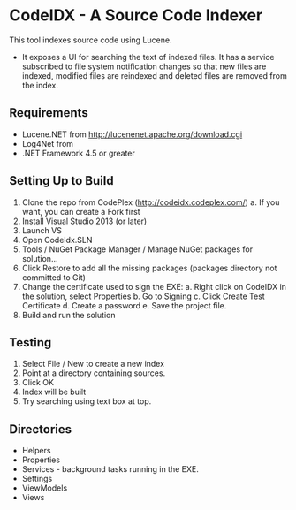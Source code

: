 # CodeIDX - A Source Code Indexer

This tool indexes source code using Lucene.

* It exposes a UI for searching the text of indexed files. 
It has a service subscribed to file system notification changes so that
new files are indexed, modified files are reindexed and deleted files are
removed from the index.

## Requirements

* Lucene.NET from http://lucenenet.apache.org/download.cgi
* Log4Net from 
* .NET Framework 4.5 or greater

## Setting Up to Build

1. Clone the repo from CodePlex (http://codeidx.codeplex.com/)
	a. If you want, you can create a Fork first
2. Install Visual Studio 2013 (or later)
3. Launch VS
4. Open CodeIdx.SLN
5. Tools / NuGet Package Manager / Manage NuGet packages for solution...
6. Click Restore to add all the missing packages (packages directory not committed to Git)
7. Change the certificate used to sign the EXE:
	a. Right click on CodeIDX in the solution, select Properties
	b. Go to Signing
	c. Click Create Test Certificate
	d. Create a password
	e. Save the project file.
8. Build and run the solution

## Testing
1. Select File / New to create a new index
2. Point at a directory containing sources.  
3. Click OK
4. Index will be built
5. Try searching using text box at top.

## Directories

- Helpers
- Properties
- Services - background tasks running in the EXE.
- Settings
- ViewModels
- Views

